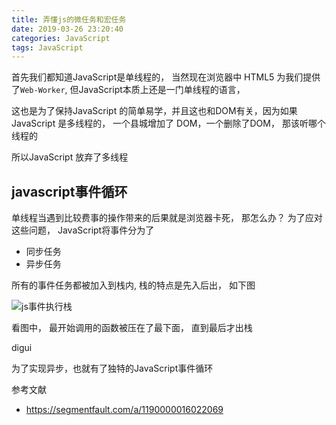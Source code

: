 ```yaml
---
title: 弄懂js的微任务和宏任务
date: 2019-03-26 23:20:40
categories: JavaScript
tags: JavaScript
---
```



首先我们都知道JavaScript是单线程的， 当然现在浏览器中 HTML5 为我们提供了`Web-Worker`, 但JavaScript本质上还是一门单线程的语言，

这也是为了保持JavaScript 的简单易学，并且这也和DOM有关，因为如果 JavaScript 是多线程的， 一个县城增加了 DOM，一个删除了DOM， 那该听哪个线程的

所以JavaScript 放弃了多线程



## javascript事件循环

单线程当遇到比较费事的操作带来的后果就是浏览器卡死， 那怎么办？
为了应对这些问题， JavaScript将事件分为了

* 同步任务
* 异步任务



所有的事件任务都被加入到栈内,  栈的特点是先入后出， 如下图

![js事件执行栈](https://img.nixiaolei.com/js-stack.gif)

看图中， 最开始调用的函数被压在了最下面， 直到最后才出栈

digui


为了实现异步，也就有了独特的JavaScript事件循环



参考文献
* https://segmentfault.com/a/1190000016022069








